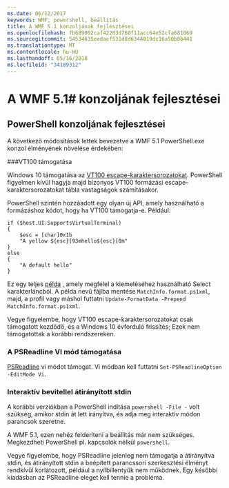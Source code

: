 ```yaml
---
ms.date: 06/12/2017
keywords: WMF, powershell, beállítás
title: A WMF 5.1 konzoljának fejlesztései
ms.openlocfilehash: fb689002caf42203d760f11acc64e52cfa681069
ms.sourcegitcommit: 54534635eedacf531d8d6344019dc16a50b8b441
ms.translationtype: MT
ms.contentlocale: hu-HU
ms.lasthandoff: 05/16/2018
ms.locfileid: "34189312"
---
```

# <a name="console-improvements-in-wmf-51"></a>A WMF 5.1# konzoljának fejlesztései

## <a name="powershell-console-improvements"></a>PowerShell konzoljának fejlesztései

A következő módosítások lettek bevezetve a WMF 5.1 PowerShell.exe konzol élményének növelése érdekében:

###<a name="vt100-support"></a>VT100 támogatása

Windows 10 támogatása az [VT100 escape-karaktersorozatokat](https://msdn.microsoft.com/en-us/library/windows/desktop/mt638032(v=vs.85).aspx).
PowerShell figyelmen kívül hagyja majd bizonyos VT100 formázási escape-karaktersorozatokat tábla vastagságok számításakor.

PowerShell szintén hozzáadott egy olyan új API, amely használható a formázáshoz kódot, hogy ha VT100 támogatja-e.
Például:

```
if ($host.UI.SupportsVirtualTerminal)
{
    $esc = [char]0x1b
    "A yellow ${esc}[93mhello${esc}[0m"
}
else
{
    "A default hello"
}
```
Ez egy teljes [példa](https://gist.github.com/lzybkr/dcb973dccd54900b67783c48083c28f7) , amely megfelel a kiemeléséhez használható Select karakterláncból.
A példa nevű fájlba mentése `MatchInfo.format.ps1xml`, majd, a profil vagy máshol futtatni `Update-FormatData -Prepend MatchInfo.format.ps1xml`.

Vegye figyelembe, hogy VT100 escape-karaktersorozatokat csak támogatott kezdődő, és a Windows 10 évforduló frissítés; Ezek nem támogatottak a korábbi rendszereken.

### <a name="vi-mode-support-in-psreadline"></a>A PSReadline VI mód támogatása

[PSReadline](https://github.com/lzybkr/PSReadLine) vi módot támogat. Vi módban kell futtatni `Set-PSReadlineOption -EditMode Vi`.

### <a name="redirected-stdin-with-interactive-input"></a>Interaktív bevitellel átirányított stdin

A korábbi verziókban a PowerShell indítása `powershell -File -` volt szükség, amikor stdin át lett irányítva, és adja meg interaktív módon parancsok szeretne.

A WMF 5.1, ezen nehéz felderíteni a beállítás már nem szükséges.
Megkezdheti PowerShell pl. kapcsolók nélkül `powershell`.

Vegye figyelembe, hogy PSReadline jelenleg nem támogatja a átirányítva stdin, és átirányított stdin a beépített parancssori szerkesztési élményt rendkívül korlátozott, például a nyílbillentyűk nem működnek.
Egy későbbi kiadásban az PSReadline eleget kell tennie a probléma.
